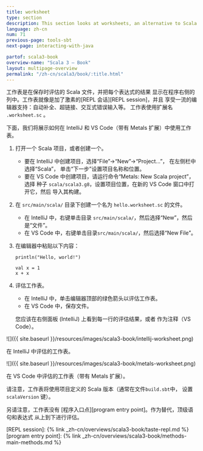 ```yaml
---
title: worksheet
type: section
description: This section looks at worksheets, an alternative to Scala projects.
language: zh-cn
num: 71
previous-page: tools-sbt
next-page: interacting-with-java

partof: scala3-book
overview-name: "Scala 3 — Book"
layout: multipage-overview
permalink: "/zh-cn/scala3/book/:title.html"
---
```



工作表是在保存时评估的 Scala 文件，并把每个表达式的结果
显示在程序右侧的列中。工作表就像是加了激素的[REPL 会话][REPL session]，并且
享受一流的编辑器支持：自动补全、超链接、交互式错误输入等。
工作表使用扩展名 `.worksheet.sc` 。

下面，我们将展示如何在 IntelliJ 和 VS Code（带有 Metals 扩展）中使用工作表。

1. 打开一个 Scala 项目，或者创建一个。
   - 要在 IntelliJ 中创建项目，选择“File”->“New”->“Project...”， 在左侧栏中选择“Scala”，
     单击“下一步”设置项目名称和位置。
   - 要在 VS Code 中创建项目，请运行命令“Metals: New Scala project”，选择
     种子 `scala/scala3.g8`，设置项目位置，在新的 VS Code 窗口中打开它，然后
     导入其构建。
1. 在 `src/main/scala/` 目录下创建一个名为 `hello.worksheet.sc` 的文件。
   - 在 IntelliJ 中，右键单击目录 `src/main/scala/`，然后选择“New”，然后
     是“文件”。
   - 在 VS Code 中，右键单击目录`src/main/scala/`，然后选择“New File”。
1. 在编辑器中粘贴以下内容：
   ~~~
   println("Hello, world!")
   
   val x = 1
   x + x
   ~~~

1. 评估工作表。
   - 在 IntelliJ 中，单击编辑器顶部的绿色箭头以评估工作表。
   - 在 VS Code 中，保存文件。
   
   您应该在右侧面板 (IntelliJ) 上看到每一行的评估结果，或者
   作为注释（VS Code）。

![]({{ site.baseurl }}/resources/images/scala3-book/intellij-worksheet.png)

在 IntelliJ 中评估的工作表。

![]({{ site.baseurl }}/resources/images/scala3-book/metals-worksheet.png)

在 VS Code 中评估的工作表（带有 Metals 扩展）。

请注意，工作表将使用项目定义的 Scala 版本（通常在文件`build.sbt`中，
设置 `scalaVersion` 键）。

另请注意，工作表没有 [程序入口点][program entry point]。作为替代，顶级语句和表达式
从上到下进行评估。


[REPL session]: {% link _zh-cn/overviews/scala3-book/taste-repl.md %}
[program entry point]: {% link _zh-cn/overviews/scala3-book/methods-main-methods.md %}
